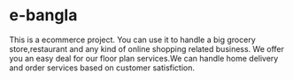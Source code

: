 # e-bangla
This is a ecommerce project.
You can use it to handle a big grocery store,restaurant and any kind of online shopping related business.
We offer you an easy deal for our floor plan services.We can handle home delivery and order services based on customer satisfiction.
